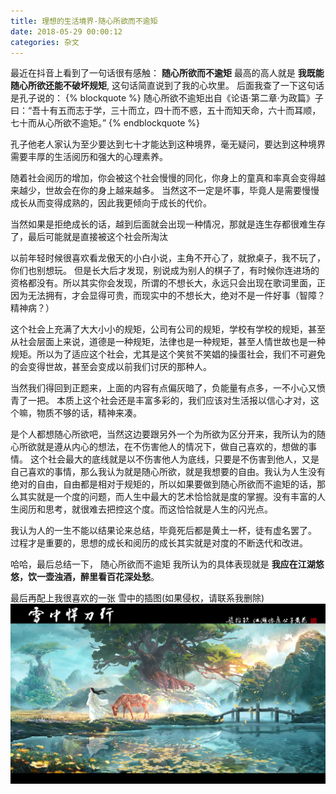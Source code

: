 ```yaml
---
title: 理想的生活境界-随心所欲而不逾矩
date: 2018-05-29 00:00:12
categories: 杂文
---
```

最近在抖音上看到了一句话很有感触： <b>随心所欲而不逾矩</b>
最高的高人就是 <b>我既能随心所欲还能不破坏规矩</b>, 这句话简直说到了我的心坎里。
后面我查了一下这句话是孔子说的：
{% blockquote %}
随心所欲不逾矩出自《论语·第二章·为政篇》子曰：“吾十有五而志于学，三十而立，四十而不惑，五十而知天命，六十而耳顺，七十而从心所欲不逾矩。”
{% endblockquote %}

孔子他老人家认为至少要达到七十才能达到这种境界，毫无疑问，要达到这种境界需要丰厚的生活阅历和强大的心理素养。

随着社会阅历的增加，你会被这个社会慢慢的同化，你身上的童真和率真会变得越来越少，世故会在你的身上越来越多。 当然这不一定是坏事，毕竟人是需要慢慢成长从而变得成熟的，因此我更倾向于成长的代价。
<!--more-->
当然如果是拒绝成长的话，越到后面就会出现一种情况，那就是连生存都很难生存了，最后可能就是直接被这个社会所淘汰

以前年轻时候很喜欢看龙傲天的小白小说，主角不开心了，就掀桌子，我不玩了，你们也别想玩。 
但是长大后才发现，别说成为别人的棋子了，有时候你连进场的资格都没有。所以其实你会发现，所谓的不想长大，永远只会出现在歌词里面，正因为无法拥有，才会显得可贵，而现实中的不想长大，绝对不是一件好事（智障？ 精神病？）

这个社会上充满了大大小小的规矩，公司有公司的规矩，学校有学校的规矩，甚至从社会层面上来说，道德是一种规矩，法律也是一种规矩，甚至人情世故也是一种规矩。所以为了适应这个社会，尤其是这个笑贫不笑娼的操蛋社会，我们不可避免的会变得世故，甚至会变成以前我们讨厌的那种人。

当然我们得回到正题来，上面的内容有点偏灰暗了，负能量有点多，一不小心又愤青了一把。 本质上这个社会还是丰富多彩的，我们应该对生活报以信心才对，这个嘛，物质不够的话，精神来凑。

是个人都想随心所欲吧，当然这边要跟另外一个为所欲为区分开来，我所认为的随心所欲就是遵从内心的想法，在不伤害他人的情况下，做自己喜欢的，想做的事情。 
这个社会最大的底线就是以不伤害他人为底线，只要是不伤害到他人，又是自己喜欢的事情，那么我认为就是随心所欲，就是我想要的自由。我认为人生没有绝对的自由，自由都是相对于规矩的，所以如果要做到随心所欲而不逾矩的话，那么其实就是一个度的问题，而人生中最大的艺术恰恰就是度的掌握。没有丰富的人生阅历和思考，就很难去把控这个度。而这恰恰就是人生的闪光点。

我认为人的一生不能以结果论来总结，毕竟死后都是黄土一杯，徒有虚名罢了。 过程才是重要的，思想的成长和阅历的成长其实就是对度的不断迭代和改进。

哈哈，最后总结一下， 随心所欲而不逾矩 我所认为的具体表现就是 <b>我应在江湖悠悠，饮一壶浊酒，醉里看百花深处愁</b>。

最后再配上我很喜欢的一张 雪中的插图(如果侵权，请联系我删除)
![1](sui-xin/1.jpg)


